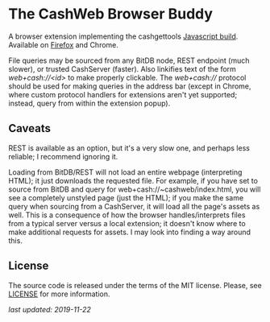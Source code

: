 # The CashWeb Browser Buddy

A browser extension implementing the cashgettools [Javascript build](https://github.com/kentjhall/cashweb#build-to-javascript-webassembly).<br>
Available on [Firefox](https://addons.mozilla.org/en-US/firefox/addon/cashweb-bb/?src=search) and Chrome.

File queries may be sourced from any BitDB node, REST endpoint (much slower), or trusted CashServer (faster). Also linkifies text of the form *web+cash://\<id\>* to make properly clickable. The *web+cash://* protocol should be used for making queries in the address bar (except in Chrome, where custom protocol handlers for extensions aren't yet supported; instead, query from within the extension popup).

## Caveats

REST is available as an option, but it's a very slow one, and perhaps less reliable; I recommend ignoring it.

Loading from BitDB/REST will not load an entire webpage (interpreting HTML); it just downloads the requested file. For example, if you have set to source from BitDB and query for web+cash://~cashweb/index.html, you will see a completely unstyled page (just the HTML); if you make the same query when sourcing from a CashServer, it will load all the page's assets as well. This is a consequence of how the browser handles/interprets files from a typical server versus a local extension; it doesn't know where to make additional requests for assets. I may look into finding a way around this.


## License

The source code is released under the terms of the MIT license.  Please, see
[LICENSE](./LICENSE) for more information.


*last updated: 2019-11-22*
